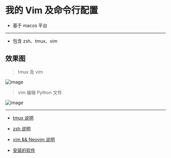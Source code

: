 # 我的 Vim 及命令行配置

* 基于 macos 平台

----

- 包含 zsh、tmux、vim

## 效果图

> tmux 及 vim

![image](./screenshot/tmux-vim-entry.png)


> vim 编辑 Python 文件

![image](./screenshot/vim-python.png)

----

- [tmux 说明](./tmux/README.md)

- [zsh 说明](./zsh/README.md)

- [vim && Neovim 说明](./vi/README.md)

- [安装的软件](./install/README.md)
